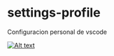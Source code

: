 # settings-profile
Configuracion personal de vscode

[![Alt text](https://img.youtube.com/vi/3RFAX3CbSGA/0.jpg)](https://youtu.be/9-zfRACFFUo?si=wa4UJ3G-0mtifs9R)
